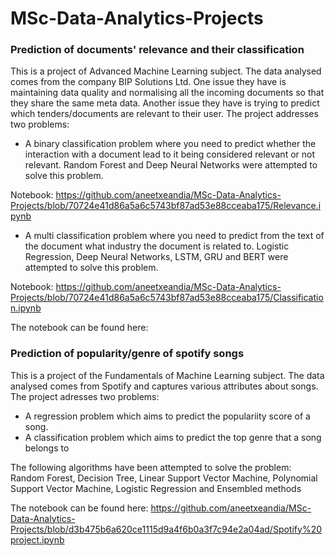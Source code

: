 # MSc-Data-Analytics-Projects

### Prediction of documents' relevance and their classification
This is a project of Advanced Machine Learning subject. The data analysed comes from the company BIP Solutions Ltd. One issue they have is maintaining data quality and normalising all the incoming documents so that they share the same meta data. Another issue they have is trying to predict which tenders/documents are relevant to their user. The project addresses two problems:

- A binary classification problem where you need to predict whether the interaction with a document lead to it being considered relevant or not relevant. Random Forest and Deep Neural Networks were attempted to solve this problem.

Notebook: https://github.com/aneetxeandia/MSc-Data-Analytics-Projects/blob/70724e41d86a5a6c5743bf87ad53e88cceaba175/Relevance.ipynb
- A multi classification problem where you need to predict from the text of the document what industry the document is related to. Logistic Regression, Deep Neural Networks, LSTM, GRU and BERT were attempted to solve this problem.

Notebook: https://github.com/aneetxeandia/MSc-Data-Analytics-Projects/blob/70724e41d86a5a6c5743bf87ad53e88cceaba175/Classification.ipynb

The notebook can be found here:

### Prediction of popularity/genre of spotify songs
This is a project of the Fundamentals of Machine Learning subject. The data analysed comes from Spotify and captures various attributes about songs. The project adresses two problems:

- A regression problem which aims to predict the populariity score of a song.
- A classification problem which aims to predict the top genre that a song belongs to

The following algorithms have been attempted to solve the problem: Random Forest, Decision Tree, Linear Support Vector Machine, Polynomial Support Vector Machine, Logistic Regression and Ensembled methods

The notebook can be found here: https://github.com/aneetxeandia/MSc-Data-Analytics-Projects/blob/d3b475b6a620ce1115d9a4f6b0a3f7c94e2a04ad/Spotify%20project.ipynb
